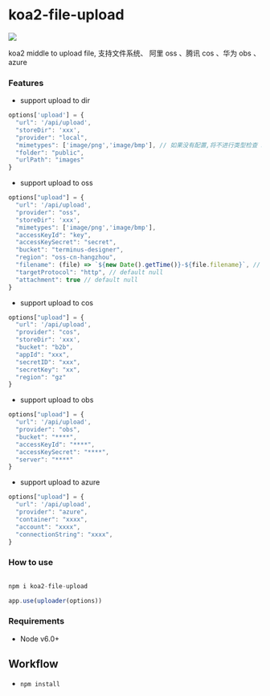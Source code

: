# koa2-file-upload

![](https://img.shields.io/npm/v/koa2-file-upload.svg?style=flat)

koa2 middle to upload file, 支持文件系统、 阿里 oss 、腾讯 cos 、华为 obs 、azure

### Features

- support upload to dir

```javascript
options['upload'] = {
  "url": '/api/upload',
  "storeDir": 'xxx',
  "provider": "local",
  "mimetypes": ['image/png','image/bmp'], // 如果没有配置,将不进行类型检查 http://www.freeformatter.com/mime-types-list.html
  "folder": "public",
  "urlPath": "images"
}
```

- support upload to oss

```javascript
options["upload"] = {
  "url": '/api/upload',
  "provider": "oss",
  "storeDir": 'xxx',
  "mimetypes": ['image/png','image/bmp'],
  "accessKeyId": "key",
  "accessKeySecret": "secret",
  "bucket": "terminus-designer",
  "region": "oss-cn-hangzhou",
  "filename": (file) => `${new Date().getTime()}-${file.filename}`, // default null
  "targetProtocol": "http", // default null
  "attachment": true // default null
}
```

- support upload to cos

```javascript
options["upload"] = {
  "url": '/api/upload',
  "provider": "cos",
  "storeDir": 'xxx',
  "bucket": "b2b",
  "appId": "xxx",
  "secretID": "xxx",
  "secretKey": "xx",
  "region": "gz"
}
```

- support upload to obs

```javascript
options["upload"] = {
  "url": '/api/upload',
  "provider": "obs",
  "bucket": "****",
  "accessKeyId": "****",
  "accessKeySecret": "****",
  "server": "****"
}
```

- support upload to azure

```javascript
options["upload"] = {
  "url": '/api/upload',
  "provider": "azure", 
  "container": "xxxx",
  "account": "xxxx",
  "connectionString": "xxxx",
}
```


### How to use

```javascript

npm i koa2-file-upload

app.use(uploader(options))
```

### Requirements

- Node v6.0+

## Workflow

- `npm install`
